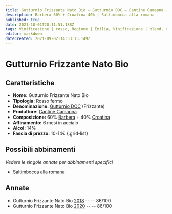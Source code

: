 ```yaml
---
title: Gutturnio Frizzante Nato Bio – Gutturnio DOC – Cantine Camapna – Emilia (IT) – 10-14€ – 3★
description: Barbera 60% + Croatina 40% | Saltimbocca alla romana
published: true
date: 2021-10-01T20:11:51.188Z
tags: Vinificazione | rosso, Regione | Emilia, Vinificazione | blend, Vinificazione | frizzante, Valutazioni | 3 stelle, Vitigni | Barbera, Vitigni | Croatina, Prezzi | 10-14€, Alimento | Saltimbocca alla romana
editor: markdown
dateCreated: 2021-09-02T14:33:13.149Z
---
```


# Gutturnio Frizzante Nato Bio 

## Caratteristiche
- **Nome:** Gutturnio Frizzante Nato Bio 
- **Tipologia:** Rosso fermo
- **Denominazione:** [Gutturnio DOC](/denominazioni/Italia/Emilia/DOC-Gutturnio) (Frizzante)
- **Produttore:** [Cantine Camapna](/produttori/Italia/Emilia/Cantine-Camapna) 
- **Composizione:** 60% [Barbera](/vitigni/Italia/bacca-nera/barbera) + 40% [Croatina](/vitigni/Italia/bacca-nera/croatina)
- **Affinamento:** 6 mesi in acciaio
- **Alcol:** 14%
- **Fascia di prezzo:** 10-14€
{.grid-list}

## Possibili abbinamenti
*Vedere le singole annate per abbinamenti specifici*

- Saltimbocca alla romana

## Annate
- Gutturnio Frizzante Nato Bio [2018](/vini/Italia/Emilia/Cantine-Camapna/Gutturnio-Frizzante-Nato-Bio/2018) -- <span class="star-3"></span> -- 86/100
- Gutturnio Frizzante Nato Bio [2020](/vini/Italia/Emilia/Cantine-Camapna/Gutturnio-Frizzante-Nato-Bio/2020) -- <span class="star-3"></span> -- 86/100

